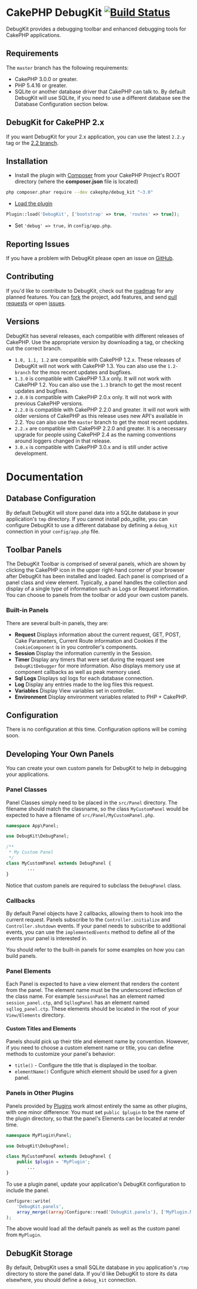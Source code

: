 # CakePHP DebugKit [![Build Status](https://secure.travis-ci.org/cakephp/debug_kit.png?branch=3.0)](http://travis-ci.org/cakephp/debug_kit)

DebugKit provides a debugging toolbar and enhanced debugging tools for CakePHP applications.

## Requirements

The `master` branch has the following requirements:

* CakePHP 3.0.0 or greater.
* PHP 5.4.16 or greater.
* SQLite or another database driver that CakePHP can talk to. By default DebugKit will use SQLite, if you
  need to use a different database see the Database Configuration section below.

## DebugKit for CakePHP 2.x

If you want DebugKit for your 2.x application, you can use the latest `2.2.y` tag or the [2.2 branch](https://github.com/cakephp/debug_kit/tree/2.2).

## Installation

* Install the plugin with [Composer](https://getcomposer.org/) from your CakePHP Project's ROOT directory (where the **composer.json** file is located)
```sh
php composer.phar require --dev cakephp/debug_kit "~3.0"
```

* [Load the plugin](http://book.cakephp.org/3.0/en/plugins.html#loading-a-plugin)
```php
Plugin::load('DebugKit', ['bootstrap' => true, 'routes' => true]);
```
* Set `'debug' => true,` in `config/app.php`.

## Reporting Issues

If you have a problem with DebugKit please open an issue on [GitHub](https://github.com/cakephp/debug_kit/issues).

## Contributing

If you'd like to contribute to DebugKit, check out the
[roadmap](https://github.com/cakephp/debug_kit/wiki/roadmap) for any
planned features. You can [fork](https://help.github.com/articles/fork-a-repo)
the project, add features, and send [pull
requests](https://help.github.com/articles/using-pull-requests) or open
[issues](https://github.com/cakephp/debug_kit/issues).

## Versions

DebugKit has several releases, each compatible with different releases of
CakePHP. Use the appropriate version by downloading a tag, or checking out the
correct branch.

* `1.0, 1.1, 1.2` are compatible with CakePHP 1.2.x. These releases of DebugKit
  will not work with CakePHP 1.3. You can also use the `1.2-branch` for the mos
  recent updates and bugfixes.
* `1.3.0` is compatible with CakePHP 1.3.x only. It will not work with CakePHP
  1.2. You can also use the `1.3` branch to get the most recent updates and
  bugfixes.
* `2.0.0` is compatible with CakePHP 2.0.x only. It will not work with previous
  CakePHP versions.
* `2.2.0` is compatible with CakePHP 2.2.0 and greater. It will not work with
  older versions of CakePHP as this release uses new API's available in 2.2.
  You can also use the `master` branch to get the most recent updates.
* `2.2.x` are compatible with CakePHP 2.2.0 and greater. It is a necessary
  upgrade for people using CakePHP 2.4 as the naming conventions around loggers
  changed in that release.
* `3.0.x` is compatible with CakePHP 3.0.x and is still under active development.

# Documentation

## Database Configuration

By default DebugKit will store panel data into a SQLite database in your application's `tmp`
directory. If you cannot install pdo_sqlite, you can configure DebugKit to use a different
database by defining a `debug_kit` connection in your `config/app.php` file.

## Toolbar Panels

The DebugKit Toolbar is comprised of several panels, which are shown by clicking the
CakePHP icon in the upper right-hand corner of your browser after DebugKit has been
installed and loaded. Each panel is comprised of a panel class and view element.
Typically, a panel handles the collection and display of a single type of information
such as Logs or Request information. You can choose to panels from the toolbar or add
your own custom panels.

### Built-in Panels

There are several built-in panels, they are:

 * **Request** Displays information about the current request, GET, POST, Cake
   Parameters, Current Route information and Cookies if the `CookieComponent`
   is in you controller's components.
 * **Session** Display the information currently in the Session.
 * **Timer** Display any timers that were set during the request see
   `DebugKitDebugger` for more information. Also displays
   memory use at component callbacks as well as peak memory used.
 * **Sql Logs** Displays sql logs for each database connection.
 * **Log** Display any entries made to the log files this request.
 * **Variables** Display View variables set in controller.
 * **Environment** Display environment variables related to PHP + CakePHP.

## Configuration

There is no configuration at this time. Configuration options will be coming soon.

## Developing Your Own Panels

You can create your own custom panels for DebugKit to help in debugging your applications.

### Panel Classes

Panel Classes simply need to be placed in the `src/Panel` directory. The
filename should match the classname, so the class `MyCustomPanel` would be
expected to have a filename of `src/Panel/MyCustomPanel.php`.

```php
namespace App\Panel;

use DebugKit\DebugPanel;

/**
 * My Custom Panel
 */
class MyCustomPanel extends DebugPanel {
        ...
}
```

Notice that custom panels are required to subclass the `DebugPanel` class.

### Callbacks

By default Panel objects have 2 callbacks, allowing them to hook into the
current request. Panels subscribe to the `Controller.initialize` and
`Controller.shutdown` events. If your panel needs to subscribe to additional
events, you can use the `implementedEvents` method to define all of the events
your panel is interested in.

You should refer to the built-in panels for some examples on how you can build panels.


### Panel Elements

Each Panel is expected to have a view element that renders the content from the
panel. The element name must be the underscored inflection of the class name.
For example `SessionPanel` has an element named `session_panel.ctp`, and
`SqllogPanel` has an element named `sqllog_panel.ctp`. These elements should be
located in the root of your `View/Elements` directory.

#### Custom Titles and Elements

Panels should pick up their title and element name by convention. However, if you need to choose a custom element name or title, you can define methods to customize your panel's behavior:

- `title()` - Configure the title that is displayed in the toolbar.
- `elementName()` Configure which element should be used for a given panel.

### Panels in Other Plugins

Panels provided by [Plugins](http://book.cakephp.org/3.0/en/plugins.html)
work almost entirely the same as other plugins, with one minor difference:  You
must set `public $plugin` to be the name of the plugin directory, so that the
panel's Elements can be located at render time.

```php
namespace MyPlugin\Panel;

use DebugKit\DebugPanel;

class MyCustomPanel extends DebugPanel {
    public $plugin = 'MyPlugin';
        ...
}
```

To use a plugin panel, update your application's DebugKit configuration to include
the panel.

```php
Configure::write(
	'DebugKit.panels',
	array_merge((array)Configure::read('DebugKit.panels'), ['MyPlugin.MyCustomPanel'])
);
```

The above would load all the default panels as well as the custom panel from `MyPlugin`.

## DebugKit Storage

By default, DebugKit uses a small SQLite database in you application's `/tmp` directory to store
the panel data. If you'd like DebugKit to store its data elsewhere, you should define a `debug_kit`
connection.
